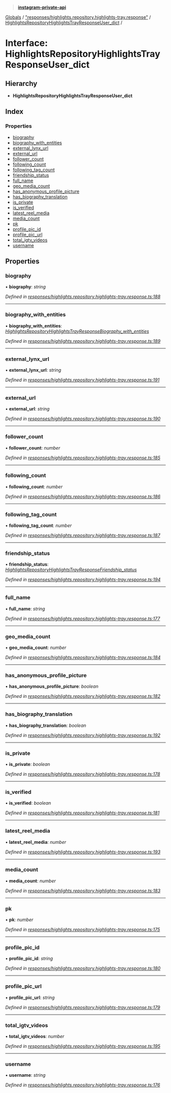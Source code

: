 > **[instagram-private-api](../README.md)**

[Globals](../README.md) / ["responses/highlights.repository.highlights-tray.response"](../modules/_responses_highlights_repository_highlights_tray_response_.md) / [HighlightsRepositoryHighlightsTrayResponseUser_dict](_responses_highlights_repository_highlights_tray_response_.highlightsrepositoryhighlightstrayresponseuser_dict.md) /

# Interface: HighlightsRepositoryHighlightsTrayResponseUser_dict

## Hierarchy

* **HighlightsRepositoryHighlightsTrayResponseUser_dict**

## Index

### Properties

* [biography](_responses_highlights_repository_highlights_tray_response_.highlightsrepositoryhighlightstrayresponseuser_dict.md#biography)
* [biography_with_entities](_responses_highlights_repository_highlights_tray_response_.highlightsrepositoryhighlightstrayresponseuser_dict.md#biography_with_entities)
* [external_lynx_url](_responses_highlights_repository_highlights_tray_response_.highlightsrepositoryhighlightstrayresponseuser_dict.md#external_lynx_url)
* [external_url](_responses_highlights_repository_highlights_tray_response_.highlightsrepositoryhighlightstrayresponseuser_dict.md#external_url)
* [follower_count](_responses_highlights_repository_highlights_tray_response_.highlightsrepositoryhighlightstrayresponseuser_dict.md#follower_count)
* [following_count](_responses_highlights_repository_highlights_tray_response_.highlightsrepositoryhighlightstrayresponseuser_dict.md#following_count)
* [following_tag_count](_responses_highlights_repository_highlights_tray_response_.highlightsrepositoryhighlightstrayresponseuser_dict.md#following_tag_count)
* [friendship_status](_responses_highlights_repository_highlights_tray_response_.highlightsrepositoryhighlightstrayresponseuser_dict.md#friendship_status)
* [full_name](_responses_highlights_repository_highlights_tray_response_.highlightsrepositoryhighlightstrayresponseuser_dict.md#full_name)
* [geo_media_count](_responses_highlights_repository_highlights_tray_response_.highlightsrepositoryhighlightstrayresponseuser_dict.md#geo_media_count)
* [has_anonymous_profile_picture](_responses_highlights_repository_highlights_tray_response_.highlightsrepositoryhighlightstrayresponseuser_dict.md#has_anonymous_profile_picture)
* [has_biography_translation](_responses_highlights_repository_highlights_tray_response_.highlightsrepositoryhighlightstrayresponseuser_dict.md#has_biography_translation)
* [is_private](_responses_highlights_repository_highlights_tray_response_.highlightsrepositoryhighlightstrayresponseuser_dict.md#is_private)
* [is_verified](_responses_highlights_repository_highlights_tray_response_.highlightsrepositoryhighlightstrayresponseuser_dict.md#is_verified)
* [latest_reel_media](_responses_highlights_repository_highlights_tray_response_.highlightsrepositoryhighlightstrayresponseuser_dict.md#latest_reel_media)
* [media_count](_responses_highlights_repository_highlights_tray_response_.highlightsrepositoryhighlightstrayresponseuser_dict.md#media_count)
* [pk](_responses_highlights_repository_highlights_tray_response_.highlightsrepositoryhighlightstrayresponseuser_dict.md#pk)
* [profile_pic_id](_responses_highlights_repository_highlights_tray_response_.highlightsrepositoryhighlightstrayresponseuser_dict.md#profile_pic_id)
* [profile_pic_url](_responses_highlights_repository_highlights_tray_response_.highlightsrepositoryhighlightstrayresponseuser_dict.md#profile_pic_url)
* [total_igtv_videos](_responses_highlights_repository_highlights_tray_response_.highlightsrepositoryhighlightstrayresponseuser_dict.md#total_igtv_videos)
* [username](_responses_highlights_repository_highlights_tray_response_.highlightsrepositoryhighlightstrayresponseuser_dict.md#username)

## Properties

###  biography

• **biography**: *string*

*Defined in [responses/highlights.repository.highlights-tray.response.ts:188](https://github.com/dilame/instagram-private-api/blob/173bc62/src/responses/highlights.repository.highlights-tray.response.ts#L188)*

___

###  biography_with_entities

• **biography_with_entities**: *[HighlightsRepositoryHighlightsTrayResponseBiography_with_entities](_responses_highlights_repository_highlights_tray_response_.highlightsrepositoryhighlightstrayresponsebiography_with_entities.md)*

*Defined in [responses/highlights.repository.highlights-tray.response.ts:189](https://github.com/dilame/instagram-private-api/blob/173bc62/src/responses/highlights.repository.highlights-tray.response.ts#L189)*

___

###  external_lynx_url

• **external_lynx_url**: *string*

*Defined in [responses/highlights.repository.highlights-tray.response.ts:191](https://github.com/dilame/instagram-private-api/blob/173bc62/src/responses/highlights.repository.highlights-tray.response.ts#L191)*

___

###  external_url

• **external_url**: *string*

*Defined in [responses/highlights.repository.highlights-tray.response.ts:190](https://github.com/dilame/instagram-private-api/blob/173bc62/src/responses/highlights.repository.highlights-tray.response.ts#L190)*

___

###  follower_count

• **follower_count**: *number*

*Defined in [responses/highlights.repository.highlights-tray.response.ts:185](https://github.com/dilame/instagram-private-api/blob/173bc62/src/responses/highlights.repository.highlights-tray.response.ts#L185)*

___

###  following_count

• **following_count**: *number*

*Defined in [responses/highlights.repository.highlights-tray.response.ts:186](https://github.com/dilame/instagram-private-api/blob/173bc62/src/responses/highlights.repository.highlights-tray.response.ts#L186)*

___

###  following_tag_count

• **following_tag_count**: *number*

*Defined in [responses/highlights.repository.highlights-tray.response.ts:187](https://github.com/dilame/instagram-private-api/blob/173bc62/src/responses/highlights.repository.highlights-tray.response.ts#L187)*

___

###  friendship_status

• **friendship_status**: *[HighlightsRepositoryHighlightsTrayResponseFriendship_status](_responses_highlights_repository_highlights_tray_response_.highlightsrepositoryhighlightstrayresponsefriendship_status.md)*

*Defined in [responses/highlights.repository.highlights-tray.response.ts:194](https://github.com/dilame/instagram-private-api/blob/173bc62/src/responses/highlights.repository.highlights-tray.response.ts#L194)*

___

###  full_name

• **full_name**: *string*

*Defined in [responses/highlights.repository.highlights-tray.response.ts:177](https://github.com/dilame/instagram-private-api/blob/173bc62/src/responses/highlights.repository.highlights-tray.response.ts#L177)*

___

###  geo_media_count

• **geo_media_count**: *number*

*Defined in [responses/highlights.repository.highlights-tray.response.ts:184](https://github.com/dilame/instagram-private-api/blob/173bc62/src/responses/highlights.repository.highlights-tray.response.ts#L184)*

___

###  has_anonymous_profile_picture

• **has_anonymous_profile_picture**: *boolean*

*Defined in [responses/highlights.repository.highlights-tray.response.ts:182](https://github.com/dilame/instagram-private-api/blob/173bc62/src/responses/highlights.repository.highlights-tray.response.ts#L182)*

___

###  has_biography_translation

• **has_biography_translation**: *boolean*

*Defined in [responses/highlights.repository.highlights-tray.response.ts:192](https://github.com/dilame/instagram-private-api/blob/173bc62/src/responses/highlights.repository.highlights-tray.response.ts#L192)*

___

###  is_private

• **is_private**: *boolean*

*Defined in [responses/highlights.repository.highlights-tray.response.ts:178](https://github.com/dilame/instagram-private-api/blob/173bc62/src/responses/highlights.repository.highlights-tray.response.ts#L178)*

___

###  is_verified

• **is_verified**: *boolean*

*Defined in [responses/highlights.repository.highlights-tray.response.ts:181](https://github.com/dilame/instagram-private-api/blob/173bc62/src/responses/highlights.repository.highlights-tray.response.ts#L181)*

___

###  latest_reel_media

• **latest_reel_media**: *number*

*Defined in [responses/highlights.repository.highlights-tray.response.ts:193](https://github.com/dilame/instagram-private-api/blob/173bc62/src/responses/highlights.repository.highlights-tray.response.ts#L193)*

___

###  media_count

• **media_count**: *number*

*Defined in [responses/highlights.repository.highlights-tray.response.ts:183](https://github.com/dilame/instagram-private-api/blob/173bc62/src/responses/highlights.repository.highlights-tray.response.ts#L183)*

___

###  pk

• **pk**: *number*

*Defined in [responses/highlights.repository.highlights-tray.response.ts:175](https://github.com/dilame/instagram-private-api/blob/173bc62/src/responses/highlights.repository.highlights-tray.response.ts#L175)*

___

###  profile_pic_id

• **profile_pic_id**: *string*

*Defined in [responses/highlights.repository.highlights-tray.response.ts:180](https://github.com/dilame/instagram-private-api/blob/173bc62/src/responses/highlights.repository.highlights-tray.response.ts#L180)*

___

###  profile_pic_url

• **profile_pic_url**: *string*

*Defined in [responses/highlights.repository.highlights-tray.response.ts:179](https://github.com/dilame/instagram-private-api/blob/173bc62/src/responses/highlights.repository.highlights-tray.response.ts#L179)*

___

###  total_igtv_videos

• **total_igtv_videos**: *number*

*Defined in [responses/highlights.repository.highlights-tray.response.ts:195](https://github.com/dilame/instagram-private-api/blob/173bc62/src/responses/highlights.repository.highlights-tray.response.ts#L195)*

___

###  username

• **username**: *string*

*Defined in [responses/highlights.repository.highlights-tray.response.ts:176](https://github.com/dilame/instagram-private-api/blob/173bc62/src/responses/highlights.repository.highlights-tray.response.ts#L176)*